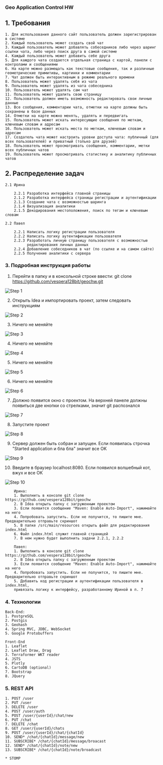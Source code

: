 ### Geo Application Control HW

## 1. Требования

    1. Для использования данного сайт пользователь должен зарегистрирован в системе
    2. Каждый пользователь может создать свой чат
    3. Каждый пользователь может добавлять собеседников либо через шаринг ссылки чата, либо через поиск друга в самой системе
    4. Каждый пользователь может добавить себе друга
    5. Для каждого чата создается отдельная страница с картой, панели с контролами и сообщениями
    6. На карте можно размещать как текстовые сообщения, так и различные геометрические примитивы, картинки и комментарии
    7. Чат должен быть интерактивным в режиме реального времени
    8. Пользователь может удалять себя из чата
    9. Пользователь может удалять из чата собеседника
    10. Пользователь может удалять сам чат
    11. Пользователь может удалить свою страницу
    12. Пользователь должен иметь возможность редактировать свои личные данные
    13. Все сообщения, комментарии чата, отметки на карте должны быть сохранены в базе данных
    14. Отметки на карте можно менять, удалять и передвигать
    15. Пользователь может искать интересующие сообщения по меткам, ключевым словам и адресам
    16. Пользователь может искать места по меткам, ключевым словам и адресам
    17. Создатель чата может настроить уровни доступа чата: публичный (для всех пользователей) и приватный (только для друзей)
    18. Пользователь может просматривать сообщения, комментарии, метки всех публичных чатов
    19. Пользователь может просматривать статистику и аналитику публичных чатов
    
## 2. Распределение задач
        
    2.1 Ирина
    
        2.2.1 Разработка интерфейса главной страницы
        2.1.2 Разработка интерфейса страницы регистрации и аутентификации
        2.1.3 Создание чата с возможностью шаринга
        2.1.4 Визуализация аналитики 
        2.1.5 Декодирования местоположения, поиск по тегам и ключевым словам
        
    2.2 Павел
        
        2.2.1 Написать логику регистрации пользователя
        2.2.2 Написать логику аутентификации пользователя
        2.2.3 Разработать личную страницу пользователя с возможностью
              редактирования личных данных
        2.2.4 Добавление собеседников в чат (по ссылке и на самом сайте)
        2.2.5 Получение аналитики с сервера
        
### 3. Подробная инструкция работы

1) Перейти в папку и в консольной строке ввести: 
git clone https://github.com/vespera128bit/geochw.git

![Step 1](img/Step1.png)

2) Открыть Idea и импортировать проект, затем следовать инструкциям

![Step 2](img/Step2.png)

3) Ничего не меняйте

![Step 3](img/Step3.png)

4) Ничего не меняйте

![Step 4](img/Step4.png)

5) Ничего не меняйте

![Step 5](img/Step5.png)

6) Ничего не меняйте

![Step 6](img/Step6.png)

7) Должно появится окно с проектом. 
   На верхней панеле должны появиться две кнопки со стрелками, значит git распознался

![Step 7](img/Step7.png)

8) Запустите проект

![Step 8](img/Step8.png)

9) Сервер должен быть собран и запущен. Если появилась строчка "Started application и бла бла"
значит все OK

![Step 9](img/Step9.png)

10) Введите в браузер localhost:8080. Если появился волшебный кот, вжух и все OK

![Step 10](img/Step10.png)

        Ирина:
        1. Выполнить в консоле git clone https://github.com/vespera128bit/geochw
        2. В Idea открыть папку с загруженным проектом
        3. Если появится сообщение "Maven: Enable Auto-Import", нажимайте на него
        4. Попробовать запустить. Если не получится, то пишите мне. Предварительно отправьте скриншот
        5. В папке /src/main/resources открыть файл для редактирования index.html 
        6. Файл index.html служит главной страницей 
        7. В нем нужно будет выполнить задачи 2.2.1, 2.2.2
        
        Павел:
        1. Выполнить в консоле git clone https://github.com/vespera128bit/geochw
        2. В Idea открыть папку с загруженным проектом
        3. Если появится сообщение "Maven: Enable Auto-Import", нажимайте на него
        4. Попробовать запустить. Если не получится, то пишите мне. Предварительно отправьте скриншот
        5. Добавить код регистрации и аутентификации пользователя в index.html, 
        привязать логику к интерфейсу, разработанному Ириной в п. 7
        
### 4. Технологии

    Back-End:
    1. PostgreSQL
    2. Postgis
    3. Geohash
    4. Spring MVC, JDBC, WebSocket
    5. Google Protobuffers
    
    Front-End
    1. Leaflet
    2. Leaflet Draw, Drag
    3. Terraformer WKT reader
    4. JSTS
    5. Plotly
    6. CartoDB (optional)
    7. Bootstrap
    8. JQuery
    
### 5. REST API

    1. POST /user
    2. PUT /user
    3. DELETE /user
    4. POST /user/auth
    5. POST /user/{userId}/chat/new
    6. PUT /chat
    7. DELETE /chat
    8. GET /user/{userId}/chats
    9. POST /user/{userId}/chat/{chatId}
    10. SEND* /chat/{chatId}/message/new 
    11. SUBSCRIBE* /chat/{chatId}/message/broacast
    12. SEND* /chat/{chatId}/note/new
    13. SUBSCRIBE* /chat/{chatId}/note/broadcast
    
    * STOMP 
